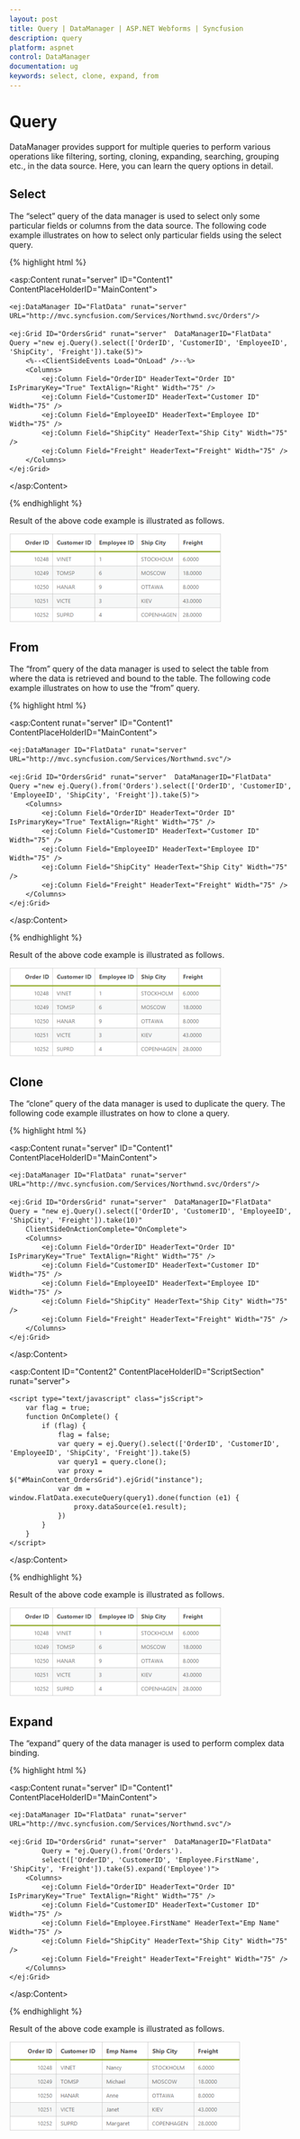 ```yaml
---
layout: post
title: Query | DataManager | ASP.NET Webforms | Syncfusion
description: query
platform: aspnet
control: DataManager
documentation: ug
keywords: select, clone, expand, from
---
```


# Query

DataManager provides support for multiple queries to perform various operations like filtering, sorting, cloning, expanding, searching, grouping etc., in the data source. Here, you can learn the query options in detail.

## Select

The “select” query of the data manager is used to select only some particular fields or columns from the data source. The following code example illustrates on how to select only particular fields using the select query.

{% highlight html %}

<asp:Content runat="server" ID="Content1" ContentPlaceHolderID="MainContent">

    <ej:DataManager ID="FlatData" runat="server" URL="http://mvc.syncfusion.com/Services/Northwnd.svc/Orders"/>

    <ej:Grid ID="OrdersGrid" runat="server"  DataManagerID="FlatData" Query ="new ej.Query().select(['OrderID', 'CustomerID', 'EmployeeID', 'ShipCity', 'Freight']).take(5)">
        <%--<ClientSideEvents Load="OnLoad" />--%>
        <Columns>
            <ej:Column Field="OrderID" HeaderText="Order ID" IsPrimaryKey="True" TextAlign="Right" Width="75" />
            <ej:Column Field="CustomerID" HeaderText="Customer ID" Width="75" />
            <ej:Column Field="EmployeeID" HeaderText="Employee ID" Width="75" />
            <ej:Column Field="ShipCity" HeaderText="Ship City" Width="75" />
            <ej:Column Field="Freight" HeaderText="Freight" Width="75" />
        </Columns>
    </ej:Grid>

</asp:Content>

{% endhighlight %}

Result of the above code example is illustrated as follows.

![](Query_images/Query_img1.png)

## From

The “from” query of the data manager is used to select the table from where the data is retrieved and bound to the table. The following code example illustrates on how to use the “from” query.

{% highlight html %}

<asp:Content runat="server" ID="Content1" ContentPlaceHolderID="MainContent">

    <ej:DataManager ID="FlatData" runat="server" URL="http://mvc.syncfusion.com/Services/Northwnd.svc"/>

    <ej:Grid ID="OrdersGrid" runat="server"  DataManagerID="FlatData" Query ="new ej.Query().from('Orders').select(['OrderID', 'CustomerID', 'EmployeeID', 'ShipCity', 'Freight']).take(5)">
        <Columns>
            <ej:Column Field="OrderID" HeaderText="Order ID" IsPrimaryKey="True" TextAlign="Right" Width="75" />
            <ej:Column Field="CustomerID" HeaderText="Customer ID" Width="75" />
            <ej:Column Field="EmployeeID" HeaderText="Employee ID" Width="75" />
            <ej:Column Field="ShipCity" HeaderText="Ship City" Width="75" />
            <ej:Column Field="Freight" HeaderText="Freight" Width="75" />
        </Columns>
    </ej:Grid>

</asp:Content>

{% endhighlight %}

Result of the above code example is illustrated as follows.

![](Query_images/Query_img2.png)

## Clone

The “clone” query of the data manager is used to duplicate the query. The following code example illustrates on how to clone a query.

{% highlight html %}

<asp:Content runat="server" ID="Content1" ContentPlaceHolderID="MainContent">

    <ej:DataManager ID="FlatData" runat="server" URL="http://mvc.syncfusion.com/Services/Northwnd.svc/Orders"/>

    <ej:Grid ID="OrdersGrid" runat="server"  DataManagerID="FlatData" Query = "new ej.Query().select(['OrderID', 'CustomerID', 'EmployeeID', 'ShipCity', 'Freight']).take(10)"
        ClientSideOnActionComplete="OnComplete">
        <Columns>
            <ej:Column Field="OrderID" HeaderText="Order ID" IsPrimaryKey="True" TextAlign="Right" Width="75" />
            <ej:Column Field="CustomerID" HeaderText="Customer ID" Width="75" />
            <ej:Column Field="EmployeeID" HeaderText="Employee ID" Width="75" />
            <ej:Column Field="ShipCity" HeaderText="Ship City" Width="75" />
            <ej:Column Field="Freight" HeaderText="Freight" Width="75" />
        </Columns>
    </ej:Grid>

</asp:Content>

<asp:Content ID="Content2" ContentPlaceHolderID="ScriptSection" runat="server">

    <script type="text/javascript" class="jsScript">
        var flag = true;
        function OnComplete() {
            if (flag) {
                flag = false;
                var query = ej.Query().select(['OrderID', 'CustomerID', 'EmployeeID', 'ShipCity', 'Freight']).take(5)
                var query1 = query.clone();
                var proxy = $("#MainContent_OrdersGrid").ejGrid("instance");
                var dm = window.FlatData.executeQuery(query1).done(function (e1) {
                    proxy.dataSource(e1.result);
                })
            }
        }
    </script>

</asp:Content>

{%  endhighlight %}

Result of the above code example is illustrated as follows.

![](Query_images/Query_img3.png)

## Expand

The “expand” query of the data manager is used to perform complex data binding.

{% highlight html %}

<asp:Content runat="server" ID="Content1" ContentPlaceHolderID="MainContent">

    <ej:DataManager ID="FlatData" runat="server" URL="http://mvc.syncfusion.com/Services/Northwnd.svc"/>

    <ej:Grid ID="OrdersGrid" runat="server"  DataManagerID="FlatData"
            Query = "ej.Query().from('Orders').
            select(['OrderID', 'CustomerID', 'Employee.FirstName', 'ShipCity', 'Freight']).take(5).expand('Employee')">
        <Columns>
            <ej:Column Field="OrderID" HeaderText="Order ID" IsPrimaryKey="True" TextAlign="Right" Width="75" />
            <ej:Column Field="CustomerID" HeaderText="Customer ID" Width="75" />
            <ej:Column Field="Employee.FirstName" HeaderText="Emp Name" Width="75" />
            <ej:Column Field="ShipCity" HeaderText="Ship City" Width="75" />
            <ej:Column Field="Freight" HeaderText="Freight" Width="75" />
        </Columns>
    </ej:Grid>

</asp:Content>

{% endhighlight %}

Result of the above code example is illustrated as follows.

![](Query_images/Query_img4.png)



